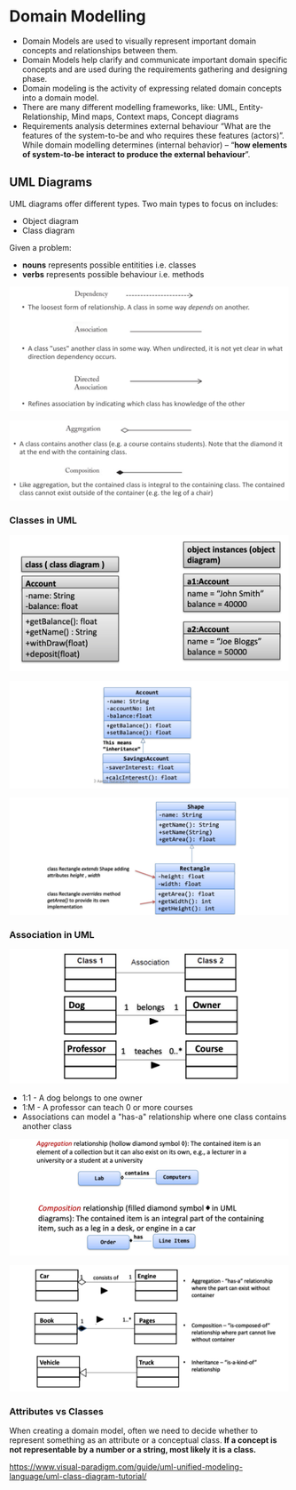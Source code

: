 # Domain Modelling

- Domain Models are used to visually represent important domain concepts and relationships between them.
- Domain Models help clarify and communicate important domain specific concepts and are used during the requirements gathering and designing phase.
- Domain modeling is the activity of expressing related domain concepts into a domain model.
- There are many different modelling frameworks, like: UML, Entity-Relationship, Mind maps, Context maps, Concept diagrams
- Requirements analysis determines external behaviour “What are the features of the system-to-be and who requires these features (actors)”. While domain modelling determines (internal behavior) – “**how elements of system-to-be interact to produce the external behaviour**”.

## UML Diagrams

UML diagrams offer different types. Two main types to focus on includes:

- Object diagram
- Class diagram

Given a problem:

- **nouns** represents possible entitities i.e. classes
- **verbs** represents possible behaviour i.e. methods

![image-20210923210941432](images/image-20210923210941432.png)

![image-20210923211023684](images/image-20210923211023684.png)

### Classes in UML

![image-20210923212053467](images/image-20210923212053467.png)

![image-20210923212244243](images/image-20210923212244243.png)

![image-20210923212347381](images/image-20210923212347381.png)

### Association in UML

![image-20210923212550304](images/image-20210923212550304.png)

- 1:1 - A dog belongs to one owner
- 1:M - A professor can teach 0 or more courses
- Associations can model a "has-a" relationship where one class contains another class

![image-20210923212810867](images/image-20210923212810867.png)

![image-20210923212852015](images/image-20210923212852015.png)

### Attributes vs Classes

When creating a domain model, often we need to decide whether to represent something as an attribute or a conceptual class. **If a concept is not representable by a number or a string, most likely it is a class.**



https://www.visual-paradigm.com/guide/uml-unified-modeling-language/uml-class-diagram-tutorial/